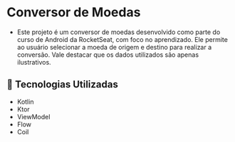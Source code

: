 # Conversor de Moedas

- Este projeto é um conversor de moedas desenvolvido como parte do curso de Android da RocketSeat, com foco no aprendizado. Ele permite ao usuário selecionar a moeda de origem e destino para realizar a conversão. Vale destacar que os dados utilizados são apenas ilustrativos.

## 🚀 Tecnologias Utilizadas
- Kotlin
- Ktor
- ViewModel
- Flow
- Coil